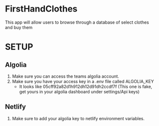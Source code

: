 # FirstHandClothes
 This app will allow users to browse through a database of select clothes and buy them

# SETUP
## Algolia
1. Make sure you can access the teams algolia account.
2. Make sure you have your access key in a .env file called ALGOLIA_KEY
    * It looks like 05cff92a82d1h912dh12d91dh2ccdf7f (This one is fake, get yours in your algolia dashboard under settings/Api keys)

## Netlify
1. Make sure to add your algolia key to netlify environment variables.